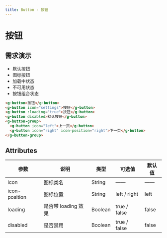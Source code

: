 ```yaml
---
title: Button - 按钮
---
```

# 按钮

## 需求演示

- 默认按钮
- 图标按钮
- 加载中状态
- 不可用状态
- 按钮组合状态

<ClientOnly>
  <button-demos></button-demos>
</ClientOnly>

```html
<g-button>按钮</g-button>
<g-button icon="settings">按钮</g-button>
<g-button :loading="true">按钮</g-button>
<g-button disabled>默认按钮</g-button>
<g-button-group>
  <g-button icon="left">上一页</g-button>
  <g-button icon="right" icon-position="right">下一页</g-button>
</g-button-group>
```
##  Attributes

| 参数          | 说明                | 类型    | 可选值       | 默认值 |
| ------------- | ------------------- | ------- | ------------ | ------ |
| icon          | 图标类名            | String  | ——           | ——     |
| icon-position | 图标位置            | String  | left / right | left   |
| loading       | 是否带 loading 效果 | Boolean | true / false | false  |
| disabled      | 是否禁用            | Boolean | true / false | false  |

